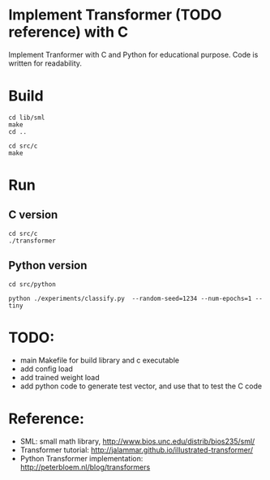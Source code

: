 # Implement Transformer (TODO reference) with C

Implement Tranformer with C and Python for educational purpose. Code is written for readability.

# Build

```
cd lib/sml
make
cd ..

cd src/c
make

```

# Run

## C version
```
cd src/c
./transformer

```

## Python version
```
cd src/python

python ./experiments/classify.py  --random-seed=1234 --num-epochs=1 --tiny

```

# TODO:
- main Makefile for build library and c executable
- add config load
- add trained weight load
- add python code to generate test vector, and use that to test the C code

# Reference:
- SML: small math library, http://www.bios.unc.edu/distrib/bios235/sml/
- Transformer tutorial: http://jalammar.github.io/illustrated-transformer/
- Python Transformer implementation: http://peterbloem.nl/blog/transformers

